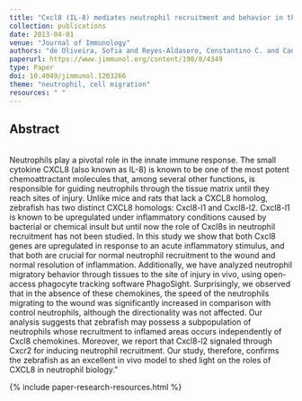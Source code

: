 ```yaml
---
title: "Cxcl8 (IL-8) mediates neutrophil recruitment and behavior in the zebrafish inflammatory response"
collection: publications
date: 2013-04-01
venue: "Journal of Immunology"
authors: "de Oliveira, Sofia and Reyes-Aldasoro, Constantino C. and Candel, Sergio and Renshaw, Stephen A. and Mulero, Victoriano and Calado, Angelo"
paperurl: https://www.jimmunol.org/content/190/8/4349
type: Paper
doi: 10.4049/jimmunol.1203266
theme: "neutrophil, cell migration"
resources: " "
---
```

<h2> Abstract </h2>  <br> Neutrophils play a pivotal role in the innate immune response. The small cytokine CXCL8 (also known as IL-8) is known to be one of the most potent chemoattractant molecules that, among several other functions, is responsible for guiding neutrophils through the tissue matrix until they reach sites of injury. Unlike mice and rats that lack a CXCL8 homolog, zebrafish has two distinct CXCL8 homologs: Cxcl8-l1 and Cxcl8-l2. Cxcl8-l1 is known to be upregulated under inflammatory conditions caused by bacterial or chemical insult but until now the role of Cxcl8s in neutrophil recruitment has not been studied. In this study we show that both Cxcl8 genes are upregulated in response to an acute inflammatory stimulus, and that both are crucial for normal neutrophil recruitment to the wound and normal resolution of inflammation. Additionally, we have analyzed neutrophil migratory behavior through tissues to the site of injury in vivo, using open-access phagocyte tracking software PhagoSight. Surprisingly, we observed that in the absence of these chemokines, the speed of the neutrophils migrating to the wound was significantly increased in comparison with control neutrophils, although the directionality was not affected. Our analysis suggests that zebrafish may possess a subpopulation of neutrophils whose recruitment to inflamed areas occurs independently of Cxcl8 chemokines. Moreover, we report that Cxcl8-l2 signaled through Cxcr2 for inducing neutrophil recruitment. Our study, therefore, confirms the zebrafish as an excellent in vivo model to shed light on the roles of CXCL8 in neutrophil biology."

{% include paper-research-resources.html %}
